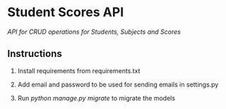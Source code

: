 # Student Scores API

_API for CRUD operations for Students, Subjects and Scores_

## Instructions

1. Install requirements from requirements.txt

2. Add email and password to be used for sending emails in settings.py

3. Run _python manage.py migrate_ to migrate the models

